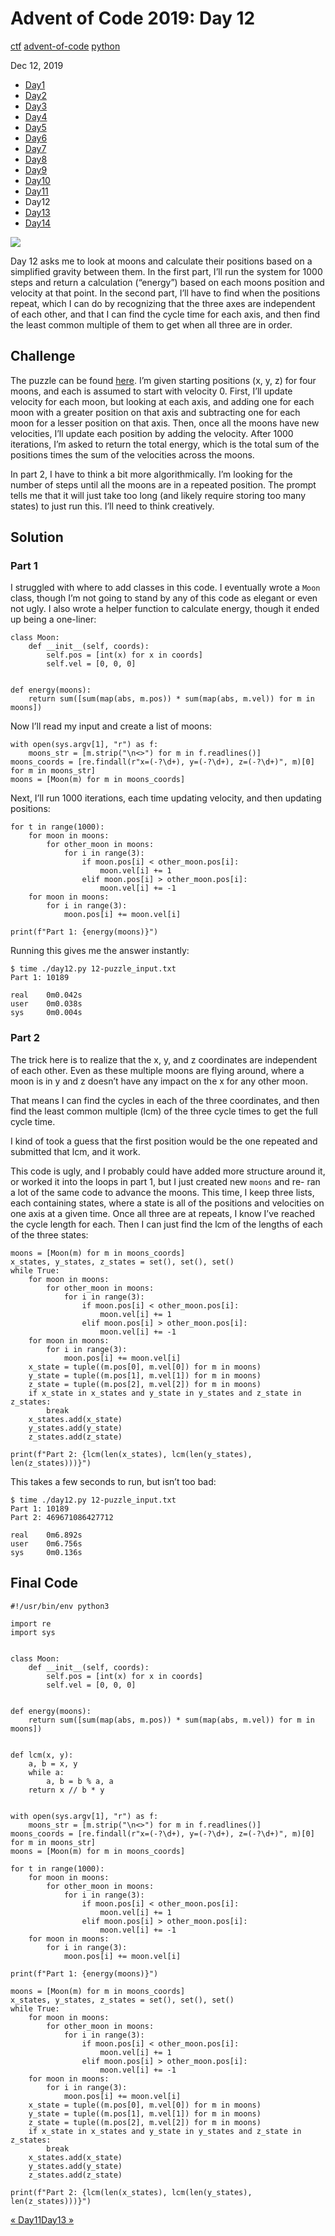 # Advent of Code 2019: Day 12

[ctf](/tags#ctf ) [advent-of-code](/tags#advent-of-code )
[python](/tags#python )  
  
Dec 12, 2019

  * [Day1](/adventofcode2019/1)
  * [Day2](/adventofcode2019/2)
  * [Day3](/adventofcode2019/3)
  * [Day4](/adventofcode2019/4)
  * [Day5](/adventofcode2019/5)
  * [Day6](/adventofcode2019/6)
  * [Day7](/adventofcode2019/7)
  * [Day8](/adventofcode2019/8)
  * [Day9](/adventofcode2019/9)
  * [Day10](/adventofcode2019/10)
  * [Day11](/adventofcode2019/11)
  * Day12
  * [Day13](/adventofcode2019/13)
  * [Day14](/adventofcode2019/14)

![](https://0xdfimages.gitlab.io/img/aoc2019-12-cover.png)

Day 12 asks me to look at moons and calculate their positions based on a
simplified gravity between them. In the first part, I’ll run the system for
1000 steps and return a calculation (“energy”) based on each moons position
and velocity at that point. In the second part, I’ll have to find when the
positions repeat, which I can do by recognizing that the three axes are
independent of each other, and that I can find the cycle time for each axis,
and then find the least common multiple of them to get when all three are in
order.

## Challenge

The puzzle can be found [here](https://adventofcode.com/2019/day/12). I’m
given starting positions (x, y, z) for four moons, and each is assumed to
start with velocity 0. First, I’ll update velocity for each moon, but looking
at each axis, and adding one for each moon with a greater position on that
axis and subtracting one for each moon for a lesser position on that axis.
Then, once all the moons have new velocities, I’ll update each position by
adding the velocity. After 1000 iterations, I’m asked to return the total
energy, which is the total sum of the positions times the sum of the
velocities across the moons.

In part 2, I have to think a bit more algorithmically. I’m looking for the
number of steps until all the moons are in a repeated position. The prompt
tells me that it will just take too long (and likely require storing too many
states) to just run this. I’ll need to think creatively.

## Solution

### Part 1

I struggled with where to add classes in this code. I eventually wrote a
`Moon` class, though I’m not going to stand by any of this code as elegant or
even not ugly. I also wrote a helper function to calculate energy, though it
ended up being a one-liner:

    
    
    class Moon:
        def __init__(self, coords):
            self.pos = [int(x) for x in coords]
            self.vel = [0, 0, 0]
    
    
    def energy(moons):
        return sum([sum(map(abs, m.pos)) * sum(map(abs, m.vel)) for m in moons])
    

Now I’ll read my input and create a list of moons:

    
    
    with open(sys.argv[1], "r") as f:
        moons_str = [m.strip("\n<>") for m in f.readlines()]
    moons_coords = [re.findall(r"x=(-?\d+), y=(-?\d+), z=(-?\d+)", m)[0] for m in moons_str]
    moons = [Moon(m) for m in moons_coords]
    

Next, I’ll run 1000 iterations, each time updating velocity, and then updating
positions:

    
    
    for t in range(1000):
        for moon in moons:
            for other_moon in moons:
                for i in range(3):
                    if moon.pos[i] < other_moon.pos[i]:
                        moon.vel[i] += 1
                    elif moon.pos[i] > other_moon.pos[i]:
                        moon.vel[i] += -1
        for moon in moons:
            for i in range(3):
                moon.pos[i] += moon.vel[i]
    
    print(f"Part 1: {energy(moons)}")
    

Running this gives me the answer instantly:

    
    
    $ time ./day12.py 12-puzzle_input.txt
    Part 1: 10189
    
    real    0m0.042s
    user    0m0.038s
    sys     0m0.004s
    

### Part 2

The trick here is to realize that the x, y, and z coordinates are independent
of each other. Even as these multiple moons are flying around, where a moon is
in y and z doesn’t have any impact on the x for any other moon.

That means I can find the cycles in each of the three coordinates, and then
find the least common multiple (lcm) of the three cycle times to get the full
cycle time.

I kind of took a guess that the first position would be the one repeated and
submitted that lcm, and it work.

This code is ugly, and I probably could have added more structure around it,
or worked it into the loops in part 1, but I just created new `moons` and re-
ran a lot of the same code to advance the moons. This time, I keep three
lists, each containing states, where a state is all of the positions and
velocities on one axis at a given time. Once all three are at repeats, I know
I’ve reached the cycle length for each. Then I can just find the lcm of the
lengths of each of the three states:

    
    
    moons = [Moon(m) for m in moons_coords]
    x_states, y_states, z_states = set(), set(), set()
    while True:
        for moon in moons:
            for other_moon in moons:
                for i in range(3):
                    if moon.pos[i] < other_moon.pos[i]:
                        moon.vel[i] += 1
                    elif moon.pos[i] > other_moon.pos[i]:
                        moon.vel[i] += -1
        for moon in moons:
            for i in range(3):
                moon.pos[i] += moon.vel[i]
        x_state = tuple((m.pos[0], m.vel[0]) for m in moons)
        y_state = tuple((m.pos[1], m.vel[1]) for m in moons)
        z_state = tuple((m.pos[2], m.vel[2]) for m in moons)
        if x_state in x_states and y_state in y_states and z_state in z_states:
            break
        x_states.add(x_state)
        y_states.add(y_state)
        z_states.add(z_state)
    
    print(f"Part 2: {lcm(len(x_states), lcm(len(y_states), len(z_states)))}")
    

This takes a few seconds to run, but isn’t too bad:

    
    
    $ time ./day12.py 12-puzzle_input.txt
    Part 1: 10189
    Part 2: 469671086427712
    
    real    0m6.892s
    user    0m6.756s
    sys     0m0.136s
    

## Final Code

    
    
    #!/usr/bin/env python3
    
    import re
    import sys
    
    
    class Moon:
        def __init__(self, coords):
            self.pos = [int(x) for x in coords]
            self.vel = [0, 0, 0]
    
    
    def energy(moons):
        return sum([sum(map(abs, m.pos)) * sum(map(abs, m.vel)) for m in moons])
    
    
    def lcm(x, y):
        a, b = x, y
        while a:
            a, b = b % a, a
        return x // b * y
    
    
    with open(sys.argv[1], "r") as f:
        moons_str = [m.strip("\n<>") for m in f.readlines()]
    moons_coords = [re.findall(r"x=(-?\d+), y=(-?\d+), z=(-?\d+)", m)[0] for m in moons_str]
    moons = [Moon(m) for m in moons_coords]
    
    for t in range(1000):
        for moon in moons:
            for other_moon in moons:
                for i in range(3):
                    if moon.pos[i] < other_moon.pos[i]:
                        moon.vel[i] += 1
                    elif moon.pos[i] > other_moon.pos[i]:
                        moon.vel[i] += -1
        for moon in moons:
            for i in range(3):
                moon.pos[i] += moon.vel[i]
    
    print(f"Part 1: {energy(moons)}")
    
    moons = [Moon(m) for m in moons_coords]
    x_states, y_states, z_states = set(), set(), set()
    while True:
        for moon in moons:
            for other_moon in moons:
                for i in range(3):
                    if moon.pos[i] < other_moon.pos[i]:
                        moon.vel[i] += 1
                    elif moon.pos[i] > other_moon.pos[i]:
                        moon.vel[i] += -1
        for moon in moons:
            for i in range(3):
                moon.pos[i] += moon.vel[i]
        x_state = tuple((m.pos[0], m.vel[0]) for m in moons)
        y_state = tuple((m.pos[1], m.vel[1]) for m in moons)
        z_state = tuple((m.pos[2], m.vel[2]) for m in moons)
        if x_state in x_states and y_state in y_states and z_state in z_states:
            break
        x_states.add(x_state)
        y_states.add(y_state)
        z_states.add(z_state)
    
    print(f"Part 2: {lcm(len(x_states), lcm(len(y_states), len(z_states)))}")
    

[« Day11](/adventofcode2019/11)[Day13 »](/adventofcode2019/13)

[](/adventofcode2019/12)

